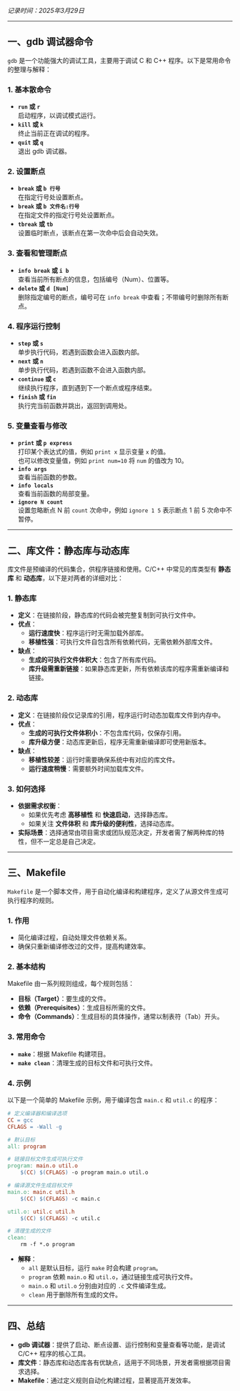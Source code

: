 *记录时间：2025年3月29日*

---

## 一、gdb 调试器命令

`gdb` 是一个功能强大的调试工具，主要用于调试 C 和 C++ 程序。以下是常用命令的整理与解释：

### 1. 基本散命令
- **`run` 或 `r`**  
  启动程序，以调试模式运行。
- **`kill` 或 `k`**  
  终止当前正在调试的程序。
- **`quit` 或 `q`**  
  退出 gdb 调试器。

### 2. 设置断点
- **`break` 或 `b 行号`**  
  在指定行号处设置断点。
- **`break` 或 `b 文件名:行号`**  
  在指定文件的指定行号处设置断点。
- **`tbreak` 或 `tb`**  
  设置临时断点，该断点在第一次命中后会自动失效。

### 3. 查看和管理断点
- **`info break` 或 `i b`**  
  查看当前所有断点的信息，包括编号（Num）、位置等。
- **`delete` 或 `d [Num]`**  
  删除指定编号的断点，编号可在 `info break` 中查看；不带编号时删除所有断点。

### 4. 程序运行控制
- **`step` 或 `s`**  
  单步执行代码，若遇到函数会进入函数内部。
- **`next` 或 `n`**  
  单步执行代码，若遇到函数不会进入函数内部。
- **`continue` 或 `c`**  
  继续执行程序，直到遇到下一个断点或程序结束。
- **`finish` 或 `fin`**  
  执行完当前函数并跳出，返回到调用处。

### 5. 变量查看与修改
- **`print` 或 `p express`**  
  打印某个表达式的值，例如 `print x` 显示变量 `x` 的值。  
  也可以修改变量值，例如 `print num=10` 将 `num` 的值改为 10。
- **`info args`**  
  查看当前函数的参数。
- **`info locals`**  
  查看当前函数的局部变量。
- **`ignore N count`**  
  设置忽略断点 N 前 `count` 次命中，例如 `ignore 1 5` 表示断点 1 前 5 次命中不暂停。

---

## 二、库文件：静态库与动态库

库文件是预编译的代码集合，供程序链接和使用。C/C++ 中常见的库类型有 **静态库** 和 **动态库**，以下是对两者的详细对比：

### 1. 静态库
- **定义**：在链接阶段，静态库的代码会被完整复制到可执行文件中。
- **优点**：
  - **运行速度快**：程序运行时无需加载外部库。
  - **移植性强**：可执行文件自包含所有依赖代码，无需依赖外部库文件。
- **缺点**：
  - **生成的可执行文件体积大**：包含了所有库代码。
  - **库升级需重新链接**：如果静态库更新，所有依赖该库的程序需重新编译和链接。

### 2. 动态库
- **定义**：在链接阶段仅记录库的引用，程序运行时动态加载库文件到内存中。
- **优点**：
  - **生成的可执行文件体积小**：不包含库代码，仅保存引用。
  - **库升级方便**：动态库更新后，程序无需重新编译即可使用新版本。
- **缺点**：
  - **移植性较差**：运行时需要确保系统中有对应的库文件。
  - **运行速度稍慢**：需要额外时间加载库文件。

### 3. 如何选择
- **依据需求权衡**：
  - 如果优先考虑 **高移植性** 和 **快速启动**，选择静态库。
  - 如果关注 **文件体积** 和 **库升级的便利性**，选择动态库。
- **实际场景**：选择通常由项目需求或团队规范决定，开发者需了解两种库的特性，但不一定总是自己决定。

---

## 三、Makefile

`Makefile` 是一个脚本文件，用于自动化编译和构建程序，定义了从源文件生成可执行程序的规则。

### 1. 作用
- 简化编译过程，自动处理文件依赖关系。
- 确保只重新编译修改过的文件，提高构建效率。

### 2. 基本结构
Makefile 由一系列规则组成，每个规则包括：
- **目标（Target）**：要生成的文件。
- **依赖（Prerequisites）**：生成目标所需的文件。
- **命令（Commands）**：生成目标的具体操作，通常以制表符（Tab）开头。

### 3. 常用命令
- **`make`**：根据 Makefile 构建项目。
- **`make clean`**：清理生成的目标文件和可执行文件。

### 4. 示例
以下是一个简单的 Makefile 示例，用于编译包含 `main.c` 和 `util.c` 的程序：
```makefile
# 定义编译器和编译选项
CC = gcc
CFLAGS = -Wall -g

# 默认目标
all: program

# 链接目标文件生成可执行文件
program: main.o util.o
	$(CC) $(CFLAGS) -o program main.o util.o

# 编译源文件生成目标文件
main.o: main.c util.h
	$(CC) $(CFLAGS) -c main.c

util.o: util.c util.h
	$(CC) $(CFLAGS) -c util.c

# 清理生成的文件
clean:
	rm -f *.o program
```

- **解释**：
  - `all` 是默认目标，运行 `make` 时会构建 `program`。
  - `program` 依赖 `main.o` 和 `util.o`，通过链接生成可执行文件。
  - `main.o` 和 `util.o` 分别由对应的 `.c` 文件编译生成。
  - `clean` 用于删除所有生成的文件。

---

## 四、总结

- **gdb 调试器**：提供了启动、断点设置、运行控制和变量查看等功能，是调试 C/C++ 程序的核心工具。
- **库文件**：静态库和动态库各有优缺点，适用于不同场景，开发者需根据项目需求选择。
- **Makefile**：通过定义规则自动化构建过程，显著提高开发效率。
